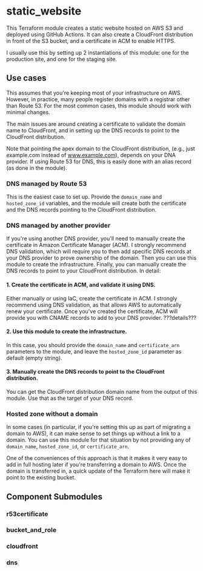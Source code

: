# static_website

This Terraform module creates a static website hosted on AWS S3 and deployed
using GitHub Actions. It can also create a CloudFront distribution in front of
the S3 bucket, and a certificate in ACM to enable HTTPS.

I usually use this by setting up 2 instantiations of this module: one for the
production site, and one for the staging site.

## Use cases

This assumes that you're keeping most of your infrastructure on AWS. However,
in practice, many people register domains with a registrar other than Route 53.
For the most common cases, this module should work with minimal changes.

The main issues are around creating a certificate to validate the domain name
to CloudFront, and in setting up the DNS records to point to the CloudFront
distribution.

Note that pointing the apex domain to the CloudFront distribution, (e.g., just
example.com instead of www.example.com), depends on your DNA provider. If using
Route 53 for DNS, this is easily done with an alias record (as done in the
module).

### DNS managed by Route 53

This is the easiest case to set up. Provide the `domain_name` and
`hosted_zone_id` variables, and the module will create both the certificate and
the DNS records pointing to the CloudFront distribution.

### DNS managed by another provider

If you're using another DNS provider, you'll need to manually create the
certificate in Amazon Certificate Manager (ACM). I strongly recommend DNS
validation, which will require you to then add specific DNS records at your DNS
provider to prove ownership of the domain. Then you can use this module to
create the infrastructure. Finally, you can manually create the DNS records to
point to your CloudFront distribution. In detail:

#### 1. Create the certificate in ACM, and validate it using DNS.

Either manually or using IaC, create the certificate in ACM. I strongly
recommend using DNS validation, as that allows AWS to automatically renew your
certificate. Once you've created the certificate, ACM will provide you with
CNAME records to add to your DNS provider. ???details???

#### 2. Use this module to create the infrastructure.

In this case, you should provide the `domain_name` and `certificate_arn`
parameters to the module, and leave the `hosted_zone_id` parameter as default
(empty string).

#### 3. Manually create the DNS records to point to the CloudFront distribution.

You can get the CloudFront distribution domain name from the output of this
module. Use that as the target of your DNS record.

### Hosted zone without a domain

In some cases (in particular, if you're setting this up as part of migrating a
domain to AWS), it can make sense to set things up without a link to a domain.
You can use this module for that situation by not providing any of
`domain_name`, `hosted_zone_id`, or `certificate_arn`.

One of the conveniences of this approach is that it makes it very easy to add
in full hosting later if you're transferring a domain to AWS. Once the domain
is transferred in, a quick update of the Terraform here will make it point to
the existing bucket.

## Component Submodules

### r53certificate

### bucket_and_role

### cloudfront

### dns

